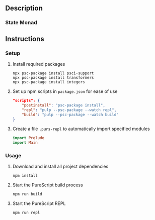 ## Description
### State Monad
## Instructions
### Setup
1. Install required packages
    ```
    npx psc-package install psci-support
    npx psc-package install transformers
    npx psc-package install integers
    ```
1. Set up npm scripts in `package.json` for ease of use
    ```json
    "scripts": {
        "postinstall": "psc-package install",
        "repl": "pulp --psc-package --watch repl",
        "build": "pulp --psc-package --watch build"
    }
    ```
1. Create a file `.purs-repl` to automatically import specified modules
    ```purescript
    import Prelude
    import Main
    ```
### Usage
1. Download and install all project dependencies
    ```
    npm install
    ```
1. Start the PureScript build process
    ```
    npm run build
    ```
1. Start the PureScript REPL
    ```
    npm run repl
    ```